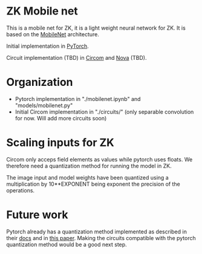 # ZK Mobile net

This is a mobile net for ZK, it is a light weight neural network for ZK. It is based on the [MobileNet](https://arxiv.org/abs/1704.04861) architecture. 

Initial implementation in [PyTorch](https://pytorch.org/). 

Circuit implementation (TBD) in [Circom](https://docs.circom.io/) and [Nova](https://github.com/microsoft/Nova) (TBD).
# Organization
* Pytorch implementation in "./mobilenet.ipynb" and "models/mobilenet.py"
* Initial Circom implementation in "./circuits/" (only separable convolution for now. Will add more circuits soon)

# Scaling inputs for ZK
Circom only acceps field elements as values while pytorch uses floats. We therefore need a quantization method for running the model in ZK.

The image input and model weights have been quantized using a multiplication by 10**EXPONENT being exponent the precision of the operations.

# Future work
Pytorch already has a quantization method implemented as described in their [docs](https://pytorch.org/docs/stable/quantization.html) and in [this paper](https://arxiv.org/pdf/1712.05877.pdf). 
Making the circuits compatible with the pytorch quantization method would be a good next step.
